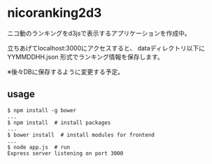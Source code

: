 # nicoranking2d3
ニコ動のランキングをd3jsで表示するアプリケーションを作成中。

立ちあげてlocalhost:3000にアクセスすると、
dataディレクトリ以下に YYMMDDHH.json 形式でランキング情報を保存します。

※後々DBに保存するように変更する予定。


## usage

```
$ npm install -g bower
...
$ npm install  # install packages
...
$ bower install  # install modules for frontend
...
$ node app.js  # run
Express server listening on port 3000
```
